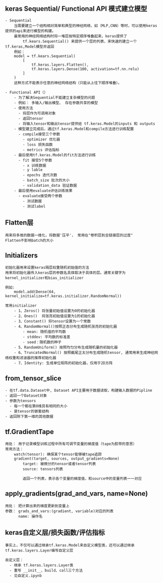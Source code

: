 ## keras Sequential/ Functional API 模式建立模型

    - Sequential
        当需要建立一个结构相对简单和典型的神经网络，如（MLP,CNN）等时，可以使用keras提供的api来进行模型的构建。
        最常用的神经网络结构时将一堆层按特定顺序堆叠起来，keras提供了
            tf.kears.Sequential() 来提供一个层的列表，来快速的建立一个tf.keras,Model模型并返回
        例如：
        model = tf.kears.Sequential(
            [
                tf.keras.layers.Flatten(),
                tf.keras.layers.Dense(100, activation=tf.nn.relu)
            ]
        )
        这种方式不能表示任意的神经网络结构（只能从上往下顺序堆叠）。

    - Functional API（）
        - 为了解决Sequential不能建立复杂模型的问题
        - 例如： 多输入/输出模型、 存在参数共享的模型
        - 使用方法
          - 将层作为可调用对象
          - 返回tensor
          - 将输入tensor和输出tensor提供给 tf.keras.Model的inputs 和 outputs
        - 模型建立完成后，通过tf.keras.Model和compile方法进行训练配置
          - compile接受三个参数
            - optimizer 优化器
            - loss 损失函数
            - metrics 评估指标
        - 最后使用tf.keras.Model的fit方法进行训练
          - fit 接受5个参数
            - x 训练数据
            - y lable
            - epochs 迭代次数
            - batch_size 批次的大小
            - validation_data 验证数据
        - 最后使用evaluate评估训练效果
          - evaluate接受两个参数
            - 测试数据
            - 测试label
    

## Flatten层
    用来将多维的数据一维化，将数据'压平'， 常用在"卷积层到全链接层的过度"
    Flatten不影响batch的大小

## Initializers
    初始化器用来设置keras隔层权重随机初始值的方法
    用来将初始化器传入keras层的参数名具体取决于具体的层。通常关键字为kernel_initializer和bias_initializer

    例如:
        model.add(Dense(64, kernel_initialize=tf.keras.initializer.RandomNormal))
    
    常用initializer
        - 1、Zeros() 将张量初始值设置为0的初始化器
        - 2、Ones()  将张亮初始值设置为1的初始化器
        - 3、Constant() 将tensor设置为一个常数
        - 4、RandomNormal()按照正态分布生成随机张亮的初始化器
            - mean: 随机值的平均数
            - stddev: 平均数的标准差
            - seed：随机数的种子
        - 5、RandomUniform() 按照均匀分布生成随机量的初始化器
        - 6、TruncatedNormal() 按照截尾正太分布生成随机tensor, 通常用来生成神经网络权重和滤波器的推荐初始化器
        - 7、Identity: 生成单位矩阵的初始化器，仅用于2D方阵
  
## from_tensor_slice
    - 在tf.data.Dataset中, Dataset API主要用于数据读取，构建输入数据的Pipline
    - 返回一个Dataset对象
    - 参数为tensors
      - 每一个都在第0维具有相同的大小
      - 是tensor的嵌套结构
    - 返回除下第一维的其他数据

## tf.GradientTape
    用处： 用于记录模型训练过程中所有可调节变量的梯度值（tape为胶带的意思）
    常用方法： 
        watch(tensor): 确保某个tensor能够被tape追踪
        gradient(target, sources, output_gradients=None)
            target: 被微分的tensor或者tensor列表
            source: tensors列表

            返回一个列表，表示各个变量的梯度值，和source中的变量列表一一对应

## apply_gradients(grad_and_vars, name=None)
    用处： 把计算出来的梯度更新到变量上
    参数： grads_and_vars:(gradient, variable)对应的列表
          name: 操作名
          


## keras自定义层/损失函数/评估指标
    事实上，不仅可以通过继承tf.keras.Model来自定义模型类，还可以通过继承tf.keras.layers.Layer编写自定义层

    自定义层：
      - 继承 tf.keras.layers.Layer类
      - 重写 __init__、build、call三个方法
      - 见自定义.ipynb